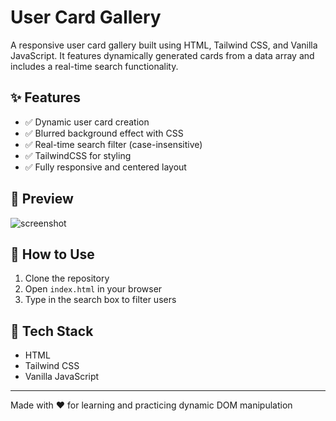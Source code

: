 # User Card Gallery

A responsive user card gallery built using HTML, Tailwind CSS, and Vanilla JavaScript. It features dynamically generated cards from a data array and includes a real-time search functionality.

## ✨ Features

- ✅ Dynamic user card creation
- ✅ Blurred background effect with CSS
- ✅ Real-time search filter (case-insensitive)
- ✅ TailwindCSS for styling
- ✅ Fully responsive and centered layout

## 📸 Preview

![screenshot](preview.png)

## 🔧 How to Use

1. Clone the repository
2. Open `index.html` in your browser
3. Type in the search box to filter users

## 📁 Tech Stack

- HTML
- Tailwind CSS
- Vanilla JavaScript

---

Made with ❤️ for learning and practicing dynamic DOM manipulation


